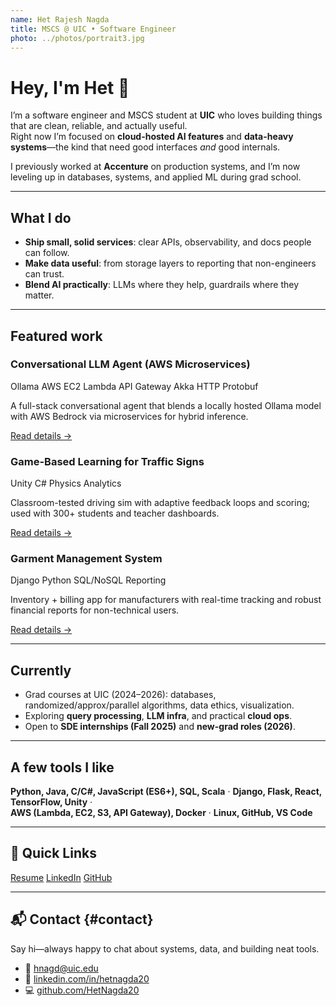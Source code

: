 ```yaml
---
name: Het Rajesh Nagda
title: MSCS @ UIC • Software Engineer
photo: ../photos/portrait3.jpg
---
```


# Hey, I'm Het 👋

I’m a software engineer and MSCS student at **UIC** who loves building things that are clean, reliable, and actually useful.  
Right now I’m focused on **cloud-hosted AI features** and **data-heavy systems**—the kind that need good interfaces *and* good internals.

I previously worked at **Accenture** on production systems, and I’m now leveling up in databases, systems, and applied ML during grad school.

---

## What I do
- **Ship small, solid services**: clear APIs, observability, and docs people can follow.  
- **Make data useful**: from storage layers to reporting that non-engineers can trust.  
- **Blend AI practically**: LLMs where they help, guardrails where they matter.  

---

## Featured work

<div class="project project--ai">
  <h3><b>Conversational LLM Agent (AWS Microservices)</b></h3>
  <p class="stack">
    <span class="tag">Ollama</span>
    <span class="tag">AWS EC2</span>
    <span class="tag">Lambda</span>
    <span class="tag">API Gateway</span>
    <span class="tag">Akka HTTP</span>
    <span class="tag">Protobuf</span>
  </p>
  <p>A full-stack conversational agent that blends a locally hosted Ollama model with AWS Bedrock via microservices for hybrid inference.</p>
  <p><a href="../projects/index.html#llm-agent">Read details →</a></p>
</div>

<div class="project project--edu">
  <h3><b>Game-Based Learning for Traffic Signs</b></h3>
  <p class="stack">
    <span class="tag">Unity</span>
    <span class="tag">C#</span>
    <span class="tag">Physics</span>
    <span class="tag">Analytics</span>
  </p>
  <p>Classroom-tested driving sim with adaptive feedback loops and scoring; used with 300+ students and teacher dashboards.</p>
  <p><a href="../projects/index.html#traffic-sim">Read details →</a></p>
</div>

<div class="project project--biz">
  <h3><b>Garment Management System</b></h3>
  <p class="stack">
    <span class="tag">Django</span>
    <span class="tag">Python</span>
    <span class="tag">SQL/NoSQL</span>
    <span class="tag">Reporting</span>
  </p>
  <p>Inventory + billing app for manufacturers with real-time tracking and robust financial reports for non-technical users.</p>
  <p><a href="../projects/index.html#garment">Read details →</a></p>
</div>

---

## Currently
- Grad courses at UIC (2024–2026): databases, randomized/approx/parallel algorithms, data ethics, visualization.  
- Exploring **query processing**, **LLM infra**, and practical **cloud ops**.  
- Open to **SDE internships (Fall 2025)** and **new-grad roles (2026)**.  

---

## A few tools I like
**Python, Java, C/C#, JavaScript (ES6+), SQL, Scala** · **Django, Flask, React, TensorFlow, Unity** ·  
**AWS (Lambda, EC2, S3, API Gateway), Docker** · **Linux, GitHub, VS Code**

---

## 📌 Quick Links
<div class="quick-links">
  <a href="/files/Het_Rajesh_Nagda_Software_Engineer.pdf">Resume</a>
  <a href="https://www.linkedin.com/in/hetnagda20/">LinkedIn</a>
  <a href="https://github.com/HetNagda20">GitHub</a>
</div>

---

## 📬 Contact {#contact}
Say hi—always happy to chat about systems, data, and building neat tools.  

- 📧 [hnagd@uic.edu](mailto:hnagd@uic.edu)  
- 💼 [linkedin.com/in/hetnagda20](https://www.linkedin.com/in/hetnagda20)  
- 💻 [github.com/HetNagda20](https://github.com/HetNagda20)  
